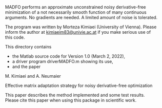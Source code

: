 MADFO performs an approximate unconstrained noisy derivative-free minimization
of a not  necessarily smooth function  of many continuous arguments. No 
gradients are needed. A limited amount of noise is tolerated. 

The program was written by Morteza Kimiaei (University of Vienna). 
Please inform the author at kimiaeim83@univie.ac.at if you make 
serious use of this code. 

This directory contains 
* the Matlab source code for Version 1.0 (March 2, 2022), 
* a driver program driverMADFO.m showing its use, 
* and the paper

M. Kimiaei and A. Neumaier

Effective matrix adaptation strategy for noisy derivative-free optimization

This paper describes the method implemented and some test results. 
Please cite this paper when using this package in scientific work.

